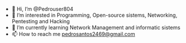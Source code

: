 - 👋 Hi, I’m @Pedrouser804
- 👀 I’m interested in Programming, Open-source sistems, Networking, Pentesting and Hacking
- 🌱 I’m currently learning Network Management and informatic sistems
- 📫 How to reach me pedrosantos2469@gmail.com
